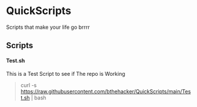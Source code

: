 # QuickScripts
Scripts that make your life go brrrr

## Scripts
#### Test.sh
This is a Test Script to see if The repo is Working

> curl -s https://raw.githubusercontent.com/bthehacker/QuickScripts/main/Test.sh | bash
